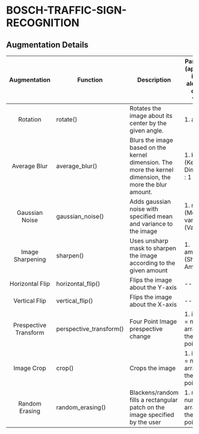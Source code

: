 # BOSCH-TRAFFIC-SIGN-RECOGNITION

## Augmentation Details
|      Augmentation     | Function                | Description                                                                                              | Parameters (apart from image) along with default values | Return Type |   |
|:---------------------:|-------------------------|----------------------------------------------------------------------------------------------------------|---------------------------------------------------------|-------------|---|
|        Rotation       | rotate()                | Rotates the image about its center by the given angle.                                                   | 1. angle = 0                                            | numpy array |   |
|      Average Blur     | average_blur()          | Blurs the image based on the kernel dimension.  The more the kernel dimension, the more the blur amount. | 1. kdim=8 (Kernel Dimension) : 1 to 32                  | numpy array |   |
|     Gaussian Noise    | gaussian_noise()        | Adds gaussian noise with specified mean and variance to the image                                        | 1. mean=0 (Mean)  2. var=10 (Variance)                  | numpy array |   |
|    Image Sharpening   | sharpen()               | Uses unsharp mask to sharpen the image according to the given amount                                     | 1. amount=1.0 (Sharpen Amount)                          | numpy array |   |
|    Horizontal Flip    | horizontal_flip()       | Flips the image about the Y-axis                                                                         | -----                                                   | numpy array |   |
|     Vertical Flip     | vertical_flip()         | Flips the image about the X-axis                                                                         | -----                                                   | numpy array |   |
| Prespective Transform | perspective_transform() | Four Point Image prespective change                                                                      | 1. input_pts = numpy array with the four points         | numpy array |   |
|       Image Crop      | crop()                  | Crops the image                                                                                          | 1. input_pts = numpy array with the four points         | numpy array |   |
|     Random Erasing    | random_erasing()        | Blackens/random fills a rectangular patch on the image specified by the user                             | 1. region = numpy array with the four points            | numpy array |   |